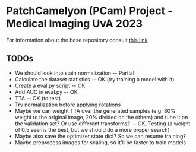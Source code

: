 # PatchCamelyon (PCam) Project - Medical Imaging UvA 2023

For information about the base repository consult [this link](https://github.com/basveeling/pcam)

## TODOs

- We should look into stain normalization -- Partial
- Calculate the dataset statistics -- OK (try training a model with it)
- Create a eval.py script -- OK
- Add AUC in eval.py -- OK
- TTA -- OK (to test)
- Try normalization before applying rotations
- Maybe we can weight TTA over the generated samples (e.g. 80% weight to the original image, 20% divided on the others) and tune it on the validation set? Or use different transforms? -- OK, Testing (a weight of 0.5 seems the best, but we should do a more proper search)
- Maybe also save the optimizer state dict? So we can resume training?
- Maybe preprocess images for scaling, so it'll be faster to train models